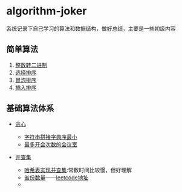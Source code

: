 # algorithm-joker

系统记录下自己学习的算法和数据结构，做好总结，主要是一些初级内容

## 简单算法
1. [整数转二进制](./src/com/joker/primary/PrintIntegerBinary.java)
2. [选择排序](./src/com/joker/primary/SelectionSort.java)
3. [冒泡排序](./src/com/joker/primary/BubbleSortDemo.java)
4. [插入排序](./src/com/joker/primary/InsertionSort.java)


## 基础算法体系
* [贪心](./src/com/joker/basic/greedy)
  * [字符串拼接字典序最小](./src/com/joker/basic/greedy/LowestLexicography.java)
  * [最多开会次数的会议室](./src/com/joker/basic/greedy/BestArrange.java)
  
* [并查集](./src/com/joker/basic/unionfind)
  * [哈希表实现并查集](./src/com/joker/basic/unionfind/UnionFindDemo.java):常数时间比较慢，但好理解
  * [省份数量](./src/com/joker/basic/unionfind/FindCircleNumber.java)——[leetcode地址](https://leetcode-cn.com/problems/number-of-provinces)
  *
